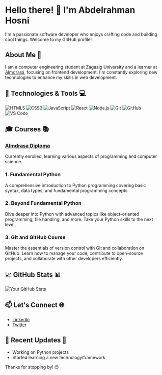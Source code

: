 # Hello there! 👋 I'm Abdelrahman Hosni

I'm a passionate software developer who enjoys crafting code and building cool things. Welcome to my GitHub profile!

<!-- ![Coding](https://raw.githubusercontent.com/Abdo-hosni123/Abdo-hosni123/main/path-to-your-image.jpg) -->

## About Me 🚀

I am a computer engineering student at Zagazig University and a learner at [Almdrasa](https://almdrasa.com/), focusing on frontend development. I'm constantly exploring new technologies to enhance my skills in web development.

## 🔧 Technologies & Tools 💻

![HTML5](https://img.shields.io/badge/HTML5-E34F26?style=flat-square&logo=html5&logoColor=white)
![CSS3](https://img.shields.io/badge/CSS3-1572B6?style=flat-square&logo=css3&logoColor=white)
![JavaScript](https://img.shields.io/badge/JavaScript-F7DF1E?style=flat-square&logo=javascript&logoColor=black)
![React](https://img.shields.io/badge/React-61DAFB?style=flat-square&logo=react&logoColor=white)
![Node.js](https://img.shields.io/badge/Node.js-339933?style=flat-square&logo=node.js&logoColor=white)
![Git](https://img.shields.io/badge/Git-F05032?style=flat-square&logo=git&logoColor=white)
![GitHub](https://img.shields.io/badge/GitHub-181717?style=flat-square&logo=github&logoColor=white)
![VS Code](https://img.shields.io/badge/VS_Code-007ACC?style=flat-square&logo=visual-studio-code&logoColor=white)

## 🎓 Courses 📚

### [Almdrasa Diploma](https://almdrasa.com/)

Currently enrolled, learning various aspects of programming and computer science.

### 1. Fundamental Python
A comprehensive introduction to Python programming covering basic syntax, data types, and fundamental programming concepts.

### 2. Beyond Fundamental Python
Dive deeper into Python with advanced topics like object-oriented programming, file handling, and more. Take your Python skills to the next level.

### 3. Git and GitHub Course
Master the essentials of version control with Git and collaboration on GitHub. Learn how to manage your code, contribute to open-source projects, and collaborate with other developers efficiently.

## 📈 GitHub Stats 📊

![Your GitHub Stats](https://github-readme-stats.vercel.app/api?username=Abdo-Hosni123&show_icons=true&hide=contribs,issues&count_private=true&hide_title=true&theme=radical)

## 📫 Let's Connect 🌐

- [LinkedIn](www.linkedin.com/in/abdelrahman-hosni)
- [Twitter](link_to_twitter)

## 🚀 Recent Updates 🚨

- Working on Python projects
- Started learning a new technology/framework

Thanks for stopping by! 😊
